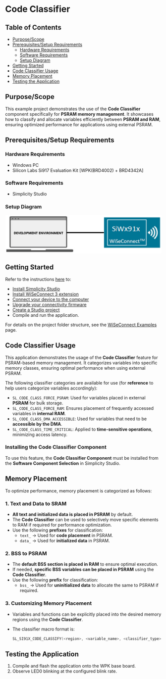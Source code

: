 # Code Classifier

## Table of Contents

- [Purpose/Scope](#purposescope)
- [Prerequisites/Setup Requirements](#prerequisitessetup-requirements)
  - [Hardware Requirements](#hardware-requirements)
  - [Software Requirements](#software-requirements)
  - [Setup Diagram](#setup-diagram)
- [Getting Started](#getting-started)
- [Code Classifier Usage](#code-classifier-usage)
- [Memory Placement](#memory-placement)
- [Testing the Application](#testing-the-application)

## Purpose/Scope

This example project demonstrates the use of the **Code Classifier** component specifically for **PSRAM memory management**. It showcases how to classify and allocate variables efficiently between **PSRAM and RAM**, ensuring optimized performance for applications using external PSRAM.

## Prerequisites/Setup Requirements

### Hardware Requirements

- Windows PC
- Silicon Labs Si917 Evaluation Kit [WPK(BRD4002) + BRD4342A]

### Software Requirements

- Simplicity Studio

### Setup Diagram

 ![Figure: Introduction](resources/readme/setupdiagram.png)

## Getting Started

Refer to the instructions [here](https://docs.silabs.com/wiseconnect/latest/wiseconnect-getting-started/) to:

- [Install Simplicity Studio](https://docs.silabs.com/wiseconnect/latest/wiseconnect-developers-guide-developing-for-silabs-hosts/#install-simplicity-studio)
- [Install WiSeConnect 3 extension](https://docs.silabs.com/wiseconnect/latest/wiseconnect-developers-guide-developing-for-silabs-hosts/#install-the-wi-se-connect-3-extension)
- [Connect your device to the computer](https://docs.silabs.com/wiseconnect/latest/wiseconnect-developers-guide-developing-for-silabs-hosts/#connect-si-wx91x-to-computer)
- [Upgrade your connectivity firmware](https://docs.silabs.com/wiseconnect/latest/wiseconnect-developers-guide-developing-for-silabs-hosts/#update-si-wx91x-connectivity-firmware)
- [Create a Studio project](https://docs.silabs.com/wiseconnect/latest/wiseconnect-developers-guide-developing-for-silabs-hosts/#create-a-project)
- Compile and run the application.

For details on the project folder structure, see the [WiSeConnect Examples](https://docs.silabs.com/wiseconnect/latest/wiseconnect-examples/#example-folder-structure) page.

## Code Classifier Usage

This application demonstrates the usage of the **Code Classifier** feature for PSRAM-based memory management. It categorizes variables into specific memory classes, ensuring optimal performance when using external PSRAM.

The following classifier categories are available for use (for **reference** to help users categorize variables accordingly):

- `SL_CODE_CLASS_FORCE_PSRAM`: Used for variables placed in external **PSRAM** for bulk storage.
- `SL_CODE_CLASS_FORCE_RAM`: Ensures placement of frequently accessed variables in **internal RAM**.
- `SL_CODE_CLASS_DMA_ACCESSIBLE`: Used for variables that need to be **accessible by the DMA**.
- `SL_CODE_CLASS_TIME_CRITICAL`: Applied to **time-sensitive operations**, minimizing access latency.

### **Installing the Code Classifier Component**
To use this feature, the **Code Classifier Component** must be installed from the **Software Component Selection** in Simplicity Studio. 

## Memory Placement

To optimize performance, memory placement is categorized as follows:

### **1. Text and Data to SRAM**
- **All text and initialized data is placed in PSRAM** by default.
- The **Code Classifier** can be used to selectively move specific elements to RAM if required for performance optimization.
- Use the following **prefixes** for classification:
  - `text_` → Used for **code placement** in PSRAM.
  - `data_` → Used for **initialized data** in PSRAM.

### **2. BSS to PSRAM**
- The **default BSS section is placed in RAM** to ensure optimal execution.
- If needed, **specific BSS variables can be placed in PSRAM** using the **Code Classifier**.
- Use the following **prefix** for classification:
  - `bss_` → Used for **uninitialized data** to allocate the same to PSRAM if required.

### **3. Customizing Memory Placement**
- Variables and functions can be explicitly placed into the desired memory regions using the **Code Classifier**.
- The classifier macro format is:

  ```c
  SL_SI91X_CODE_CLASSIFY(<region>, <variable_name>, <classifier_type>)

## Testing the Application

1. Compile and flash the application onto the WPK base board.
2. Observe LED0 blinking at the configured blink rate.


